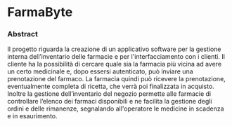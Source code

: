 # FarmaByte 

### Abstract

Il progetto riguarda la creazione di un applicativo software per la gestione interna dell’inventario delle farmacie e per l'interfacciamento con i clienti. 
Il cliente ha la possibilità di cercare quale sia la farmacia più vicina ad avere un certo medicinale e, dopo essersi autenticato, può inviare una prenotazione del farmaco.
La farmacia quindi può ricevere la prenotazione, eventualmente completa di ricetta, che verrà poi finalizzata in acquisto. 
Inoltre la gestione dell’inventario del negozio permette alle farmacie di controllare l’elenco dei farmaci disponibili e ne facilita la gestione degli ordini e delle rimanenze, segnalando all'operatore le medicine in scadenza e in esaurimento.
